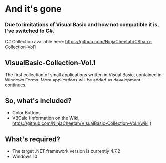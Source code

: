 # And it's gone
### Due to limitations of Visual Basic and how not compatible it is, I've switched to C#.
C# Collection available here: https://github.com/NinjaCheetah/CSharp-Collection-Vol1

## VisualBasic-Collection-Vol.1
The first collection of small applications written in Visual Basic, contained in Windows Forms. More applications will be added as development continues.
## So, what's included?
- Color Buttons
- VBCalc
(Information on the Wiki, https://github.com/NinjaCheetah/VisualBasic-Collection-Vol.1/wiki )
## What's required?
- The target .NET framework version is currently 4.7.2
- Windows 10
